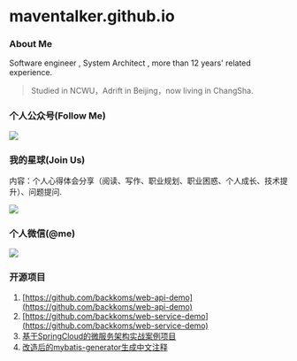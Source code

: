 # maventalker.github.io


### About Me 

Software engineer , System Architect , more than 12 years' related experience.

> Studied in NCWU，Adrift in Beijing，now living in ChangSha.

### 个人公众号(Follow Me)

![](https://imgkr.cn-bj.ufileos.com/f99814ca-9175-4c48-a793-81d46068e36c.jpg)

### 我的星球(Join Us)

内容：个人心得体会分享（阅读、写作、职业规划、职业困惑、个人成长、技术提升）、问题提问.

![](https://imgkr.cn-bj.ufileos.com/75ab2d42-80b1-4164-9ac5-c23de5f522e6.png)

### 个人微信(@me)
![](https://imgkr.cn-bj.ufileos.com/e37c25c2-d2a4-4174-953b-07adbd0f9b56.jpeg)


### 开源项目

1. [https://github.com/backkoms/web-api-demo](https://github.com/backkoms/web-api-demo)
2. [https://github.com/backkoms/web-service-demo](https://github.com/backkoms/web-service-demo)
3. [基于SpringCloud的微服务架构实战案例项目](https://github.com/backkoms/simplemall)
4. [改造后的mybatis-generator生成中文注释](https://github.com/backkoms/mybatis-generator-comments)
